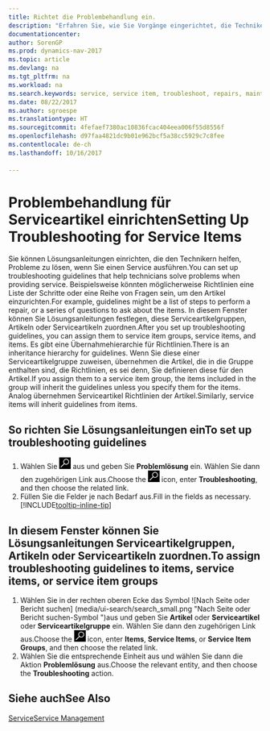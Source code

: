 ```yaml
---
title: Richtet die Problembehandlung ein.
description: "Erfahren Sie, wie Sie Vorgänge eingerichtet, die Techniker helfen, Probleme bei Serviceartikeln zu identifizieren und zu bearbeiten."
documentationcenter: 
author: SorenGP
ms.prod: dynamics-nav-2017
ms.topic: article
ms.devlang: na
ms.tgt_pltfrm: na
ms.workload: na
ms.search.keywords: service, service item, troubleshoot, repairs, maintenance
ms.date: 08/22/2017
ms.author: sgroespe
ms.translationtype: HT
ms.sourcegitcommit: 4fefaef7380ac10836fcac404eea006f55d8556f
ms.openlocfilehash: d97faa4821dc9b01e962bcf5a38cc5929c7c8fee
ms.contentlocale: de-ch
ms.lasthandoff: 10/16/2017

---
```


# <a name="setting-up-troubleshooting-for-service-items"></a><span data-ttu-id="5f9d4-103">Problembehandlung für Serviceartikel einrichten</span><span class="sxs-lookup"><span data-stu-id="5f9d4-103">Setting Up Troubleshooting for Service Items</span></span>
<span data-ttu-id="5f9d4-104">Sie können Lösungsanleitungen einrichten, die den Technikern helfen, Probleme zu lösen, wenn Sie einen Service ausführen.</span><span class="sxs-lookup"><span data-stu-id="5f9d4-104">You can set up troubleshooting guidelines that help technicians solve problems when providing service.</span></span> <span data-ttu-id="5f9d4-105">Beispielsweise könnten möglicherweise Richtlinien eine Liste der Schritte oder eine Reihe von Fragen sein, um den Artikel einzurichten.</span><span class="sxs-lookup"><span data-stu-id="5f9d4-105">For example, guidelines might be a list of steps to perform a repair, or a series of questions to ask about the items.</span></span> <span data-ttu-id="5f9d4-106">In diesem Fenster können Sie Lösungsanleitungen festlegen, diese Serviceartikelgruppen, Artikeln oder Serviceartikeln zuordnen.</span><span class="sxs-lookup"><span data-stu-id="5f9d4-106">After you set up troubleshooting guidelines, you can assign them to service item groups, service items, and items.</span></span> <span data-ttu-id="5f9d4-107">Es gibt eine Übernahmehierarchie für Richtlinien.</span><span class="sxs-lookup"><span data-stu-id="5f9d4-107">There is an inheritance hierarchy for guidelines.</span></span> <span data-ttu-id="5f9d4-108">Wenn Sie diese einer Serviceartikelgruppe zuweisen, übernehmen die Artikel, die in die Gruppe enthalten sind, die Richtlinien, es sei denn, Sie definieren diese für den Artikel.</span><span class="sxs-lookup"><span data-stu-id="5f9d4-108">If you assign them to a service item group, the items included in the group will inherit the guidelines unless you specify them for the items.</span></span> <span data-ttu-id="5f9d4-109">Analog übernehmen Serviceartikel Richtlinien der Artikel.</span><span class="sxs-lookup"><span data-stu-id="5f9d4-109">Similarly, service items will inherit guidelines from items.</span></span>  

## <a name="to-set-up-troubleshooting-guidelines"></a><span data-ttu-id="5f9d4-110">So richten Sie Lösungsanleitungen ein</span><span class="sxs-lookup"><span data-stu-id="5f9d4-110">To set up troubleshooting guidelines</span></span>
1. <span data-ttu-id="5f9d4-111">Wählen Sie ![Nach Seite oder Bericht suchen](media/ui-search/search_small.png "Symbol nach Seite oder Bericht suchen") aus und geben Sie **Problemlösung** ein. Wählen Sie dann den zugehörigen Link aus.</span><span class="sxs-lookup"><span data-stu-id="5f9d4-111">Choose the ![Search for Page or Report](media/ui-search/search_small.png "Search for Page or Report icon") icon, enter **Troubleshooting**, and then choose the related link.</span></span>  
2. <span data-ttu-id="5f9d4-112">Füllen Sie die Felder je nach Bedarf aus.</span><span class="sxs-lookup"><span data-stu-id="5f9d4-112">Fill in the fields as necessary.</span></span> [!INCLUDE[tooltip-inline-tip](includes/tooltip-inline-tip_md.md)]  

## <a name="to-assign-troubleshooting-guidelines-to-items-service-items-or-service-item-groups"></a><span data-ttu-id="5f9d4-113">In diesem Fenster können Sie Lösungsanleitungen Serviceartikelgruppen, Artikeln oder Serviceartikeln zuordnen.</span><span class="sxs-lookup"><span data-stu-id="5f9d4-113">To assign troubleshooting guidelines to items, service items, or service item groups</span></span>
1. <span data-ttu-id="5f9d4-114">Wählen Sie in der rechten oberen Ecke das Symbol ![Nach Seite oder Bericht suchen] (media/ui-search/search_small.png "Nach Seite oder Bericht suchen-Symbol ")aus und geben Sie **Artikel** oder **Serviceartikel** oder **Serviceartikelgruppe** ein. Wählen Sie dann den zugehörigen Link aus.</span><span class="sxs-lookup"><span data-stu-id="5f9d4-114">Choose the ![Search for Page or Report](media/ui-search/search_small.png "Search for Page or Report icon") icon, enter **Items**, **Service Items**, or **Service Item Groups**, and then choose the related link.</span></span>  
2. <span data-ttu-id="5f9d4-115">Wählen Sie die entsprechende Einheit aus und wählen Sie dann die Aktion **Problemlösung** aus.</span><span class="sxs-lookup"><span data-stu-id="5f9d4-115">Choose the relevant entity, and then choose the **Troubleshooting** action.</span></span>  

## <a name="see-also"></a><span data-ttu-id="5f9d4-116">Siehe auch</span><span class="sxs-lookup"><span data-stu-id="5f9d4-116">See Also</span></span>
[<span data-ttu-id="5f9d4-117">Service</span><span class="sxs-lookup"><span data-stu-id="5f9d4-117">Service Management</span></span>](service-service.md)
